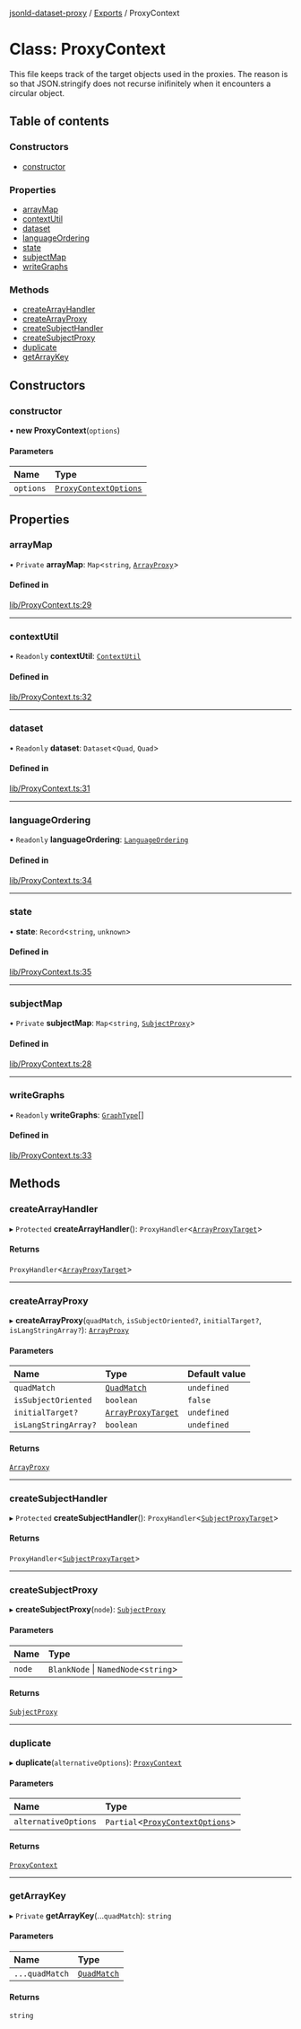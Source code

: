 [jsonld-dataset-proxy](../README.md) / [Exports](../modules.md) / ProxyContext

# Class: ProxyContext

This file keeps track of the target objects used in the proxies.
The reason is so that JSON.stringify does not recurse inifinitely
when it encounters a circular object.

## Table of contents

### Constructors

- [constructor](ProxyContext.md#constructor)

### Properties

- [arrayMap](ProxyContext.md#arraymap)
- [contextUtil](ProxyContext.md#contextutil)
- [dataset](ProxyContext.md#dataset)
- [languageOrdering](ProxyContext.md#languageordering)
- [state](ProxyContext.md#state)
- [subjectMap](ProxyContext.md#subjectmap)
- [writeGraphs](ProxyContext.md#writegraphs)

### Methods

- [createArrayHandler](ProxyContext.md#createarrayhandler)
- [createArrayProxy](ProxyContext.md#createarrayproxy)
- [createSubjectHandler](ProxyContext.md#createsubjecthandler)
- [createSubjectProxy](ProxyContext.md#createsubjectproxy)
- [duplicate](ProxyContext.md#duplicate)
- [getArrayKey](ProxyContext.md#getarraykey)

## Constructors

### constructor

• **new ProxyContext**(`options`)

#### Parameters

| Name | Type |
| :------ | :------ |
| `options` | [`ProxyContextOptions`](../interfaces/ProxyContextOptions.md) |

## Properties

### arrayMap

• `Private` **arrayMap**: `Map`<`string`, [`ArrayProxy`](../modules.md#arrayproxy)\>

#### Defined in

[lib/ProxyContext.ts:29](https://github.com/o-development/jsonld-dataset-proxy/blob/813009a/lib/ProxyContext.ts#L29)

___

### contextUtil

• `Readonly` **contextUtil**: [`ContextUtil`](ContextUtil.md)

#### Defined in

[lib/ProxyContext.ts:32](https://github.com/o-development/jsonld-dataset-proxy/blob/813009a/lib/ProxyContext.ts#L32)

___

### dataset

• `Readonly` **dataset**: `Dataset`<`Quad`, `Quad`\>

#### Defined in

[lib/ProxyContext.ts:31](https://github.com/o-development/jsonld-dataset-proxy/blob/813009a/lib/ProxyContext.ts#L31)

___

### languageOrdering

• `Readonly` **languageOrdering**: [`LanguageOrdering`](../modules.md#languageordering)

#### Defined in

[lib/ProxyContext.ts:34](https://github.com/o-development/jsonld-dataset-proxy/blob/813009a/lib/ProxyContext.ts#L34)

___

### state

• **state**: `Record`<`string`, `unknown`\>

#### Defined in

[lib/ProxyContext.ts:35](https://github.com/o-development/jsonld-dataset-proxy/blob/813009a/lib/ProxyContext.ts#L35)

___

### subjectMap

• `Private` **subjectMap**: `Map`<`string`, [`SubjectProxy`](../modules.md#subjectproxy)\>

#### Defined in

[lib/ProxyContext.ts:28](https://github.com/o-development/jsonld-dataset-proxy/blob/813009a/lib/ProxyContext.ts#L28)

___

### writeGraphs

• `Readonly` **writeGraphs**: [`GraphType`](../modules.md#graphtype)[]

#### Defined in

[lib/ProxyContext.ts:33](https://github.com/o-development/jsonld-dataset-proxy/blob/813009a/lib/ProxyContext.ts#L33)

## Methods

### createArrayHandler

▸ `Protected` **createArrayHandler**(): `ProxyHandler`<[`ArrayProxyTarget`](../modules.md#arrayproxytarget)\>

#### Returns

`ProxyHandler`<[`ArrayProxyTarget`](../modules.md#arrayproxytarget)\>

___

### createArrayProxy

▸ **createArrayProxy**(`quadMatch`, `isSubjectOriented?`, `initialTarget?`, `isLangStringArray?`): [`ArrayProxy`](../modules.md#arrayproxy)

#### Parameters

| Name | Type | Default value |
| :------ | :------ | :------ |
| `quadMatch` | [`QuadMatch`](../modules.md#quadmatch) | `undefined` |
| `isSubjectOriented` | `boolean` | `false` |
| `initialTarget?` | [`ArrayProxyTarget`](../modules.md#arrayproxytarget) | `undefined` |
| `isLangStringArray?` | `boolean` | `undefined` |

#### Returns

[`ArrayProxy`](../modules.md#arrayproxy)

___

### createSubjectHandler

▸ `Protected` **createSubjectHandler**(): `ProxyHandler`<[`SubjectProxyTarget`](../interfaces/SubjectProxyTarget.md)\>

#### Returns

`ProxyHandler`<[`SubjectProxyTarget`](../interfaces/SubjectProxyTarget.md)\>

___

### createSubjectProxy

▸ **createSubjectProxy**(`node`): [`SubjectProxy`](../modules.md#subjectproxy)

#### Parameters

| Name | Type |
| :------ | :------ |
| `node` | `BlankNode` \| `NamedNode`<`string`\> |

#### Returns

[`SubjectProxy`](../modules.md#subjectproxy)

___

### duplicate

▸ **duplicate**(`alternativeOptions`): [`ProxyContext`](ProxyContext.md)

#### Parameters

| Name | Type |
| :------ | :------ |
| `alternativeOptions` | `Partial`<[`ProxyContextOptions`](../interfaces/ProxyContextOptions.md)\> |

#### Returns

[`ProxyContext`](ProxyContext.md)

___

### getArrayKey

▸ `Private` **getArrayKey**(...`quadMatch`): `string`

#### Parameters

| Name | Type |
| :------ | :------ |
| `...quadMatch` | [`QuadMatch`](../modules.md#quadmatch) |

#### Returns

`string`
